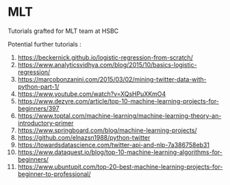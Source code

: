 # MLT
Tutorials grafted for MLT team at HSBC

  Potential further tutorials :
  1. https://beckernick.github.io/logistic-regression-from-scratch/
  2. https://www.analyticsvidhya.com/blog/2015/10/basics-logistic-regression/
  3. https://marcobonzanini.com/2015/03/02/mining-twitter-data-with-python-part-1/
  4. https://www.youtube.com/watch?v=XQsHPuXKmO4
  5. https://www.dezyre.com/article/top-10-machine-learning-projects-for-beginners/397
  6. https://www.toptal.com/machine-learning/machine-learning-theory-an-introductory-primer
  7. https://www.springboard.com/blog/machine-learning-projects/
  8. https://github.com/elnazsn1988/python-twitter
  9. https://towardsdatascience.com/twitter-api-and-nlp-7a386758eb31
  10. https://www.dataquest.io/blog/top-10-machine-learning-algorithms-for-beginners/
  11. https://www.ubuntupit.com/top-20-best-machine-learning-projects-for-beginner-to-professional/
